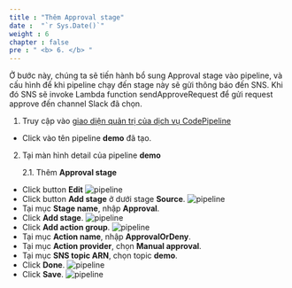 ```yaml
---
title : "Thêm Approval stage"
date :  "`r Sys.Date()`" 
weight : 6
chapter : false
pre : " <b> 6. </b> "
---
```



  Ở bước này, chúng ta sẽ tiến hành bổ sung Approval stage vào pipeline, và cấu hình để khi pipeline chạy đến stage này sẽ gửi thông báo đến SNS. Khi đó SNS sẽ invoke Lambda function sendApproveRequest để gửi request approve đến channel Slack đã chọn.

1. Truy cập vào [giao diện quản trị của dịch vụ CodePipeline](https://us-east-1.console.aws.amazon.com/codesuite/codepipeline/pipelines)
  + Click vào tên pipeline **demo** đã tạo.

2. Tại màn hình detail của pipeline **demo**
  
    2.1. Thêm **Approval stage**
  + Click button **Edit**
  ![pipeline](/images/pipeline/010.png)
  + Click button **Add stage** ở dưới stage **Source**.
  ![pipeline](/images/pipeline/011.png)
  + Tại mục **Stage name**, nhập **Approval**.
  + Click **Add stage**.
  ![pipeline](/images/pipeline/012.png)
  + Click **Add action group**.
  ![pipeline](/images/pipeline/013.png)
  + Tại mục **Action name**, nhập **ApprovalOrDeny**.
  + Tại mục **Action provider**, chọn **Manual approval**.
  + Tại mục **SNS topic ARN**, chọn topic **demo**.
  + Click **Done**.
  ![pipeline](/images/pipeline/014-1.png)
  + Click **Save**.
  ![pipeline](/images/pipeline/015.png)

